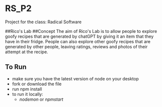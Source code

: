 # RS_P2
Project for the class: Radical Software

##Rico's Lab
##Concept
The aim of Rico's Lab is to allow people to explore goofy recipes that are generated by chatGPT by giving it an item that they have in their fridge. People can also explore other goofy recipes that are generated by other people, leaving ratings, reviews and photos of their attempt at the recipe.

## To Run
- make sure you have the latest version of node on your desktop
- fork or download the file
- run npm install
- to run it locally:
  - $nodemon$ or $npm start$

